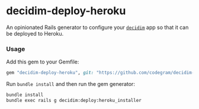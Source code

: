 # decidim-deploy-heroku

An opinionated Rails generator to configure your [`decidim`](https://github.com/AjuntmentdeBarcelona/decidim) app so that it can be deployed to Heroku.

### Usage

Add this gem to your Gemfile:

```ruby
gem "decidim-deploy-heroku", git: "https://github.com/codegram/decidim-deploy-heroku.git"
```

Run `bundle install` and then run the gem generator:

```bash
bundle install
bundle exec rails g decidim:deploy:heroku_installer
```
